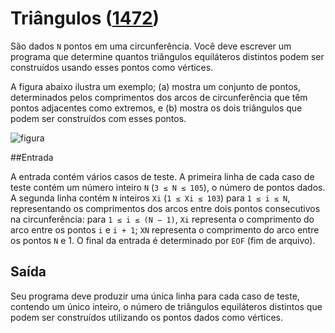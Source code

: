 # Triângulos ([1472](https://www.urionlinejudge.com.br/judge/pt/problems/view/1472))

São dados `N` pontos em uma circunferência. Você deve escrever um programa que determine quantos triângulos equiláteros distintos podem ser construídos usando esses pontos como vértices.

A figura abaixo ilustra um exemplo; (a) mostra um conjunto de pontos, determinados pelos comprimentos dos arcos de circunferência que têm pontos adjacentes como extremos, e (b) mostra os dois triângulos que podem ser construídos com esses pontos.

![figura](https://urionlinejudge.r.worldssl.net/gallery/images/problems/UOJ_1472.png)

##Entrada

A entrada contém vários casos de teste. A primeira linha de cada caso de teste contém um número inteiro `N` (`3 ≤ N ≤ 105`), o número de pontos dados. A segunda linha contém `N` inteiros `Xi` (`1 ≤ Xi ≤ 103`) para `1 ≤ i ≤ N`, representando os comprimentos dos arcos entre dois pontos consecutivos na circunferência: para `1 ≤ i ≤ (N − 1)`, `Xi` representa o comprimento do arco entre os pontos `i` e `i + 1`; `XN` representa o comprimento do arco entre os pontos `N` e 1. O final da entrada é determinado por `EOF` (fim de arquivo).

## Saída

Seu programa deve produzir uma única linha para cada caso de teste, contendo um único inteiro, o número de triângulos equiláteros distintos que podem ser construídos utilizando os pontos dados como vértices.
